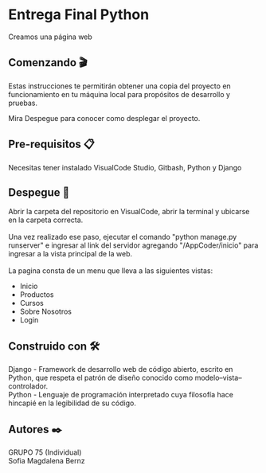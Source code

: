 # Entrega Final Python

Creamos una página web <br>

## Comenzando 🎬 <br>
Estas instrucciones te permitirán obtener una copia del proyecto en funcionamiento en tu máquina local para propósitos de desarrollo y pruebas.

Mira Despegue para conocer como desplegar el proyecto.

## Pre-requisitos 📋 <br>
Necesitas tener instalado VisualCode Studio, Gitbash, Python y Django

## Despegue 🚀 <br>
Abrir la carpeta del repositorio en VisualCode, abrir la terminal y ubicarse en la carpeta correcta. <br><br>
Una vez realizado ese paso, ejecutar el comando "python manage.py runserver" e ingresar al link del servidor agregando "/AppCoder/inicio" para ingresar a la vista principal de la web.
<br><br>
La pagina consta de un menu que lleva a las siguientes vistas:
  - Inicio
  - Productos
  - Cursos
  - Sobre Nosotros
  - Login

## Construido con 🛠️ <br>
Django - Framework de desarrollo web de código abierto, escrito en Python, que respeta el patrón de diseño conocido como modelo–vista–controlador. <br>
Python - Lenguaje de programación interpretado cuya filosofía hace hincapié en la legibilidad de su código.

## Autores ✒️ <br>
GRUPO 75 (Individual) <br>
  Sofia Magdalena Bernz
